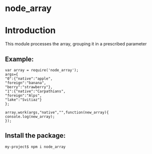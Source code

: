 node_array
==========
# Introduction

This module processes the array, grouping it in a prescribed 
parameter <br>
## Example:<br>
`var array = require('node_array');`<br>
`args={`<br>
    `"0":{"native":"apple",`<br>
         `"foreign":"banana",`<br>
         `"berry":"strawberry"},`<br>
    `"1":{"native":"Carpathians",`<br>
          `"foreign":"Alps",`<br>
           `"lake":"Svitiaz"}`<br>
   `};`<br>

`array.work(args,"native","",function(new_array){`<br>
`console.log(new_array);`<br>
`});`<br>

## Install the package:

`my-project$ npm i node_array`
